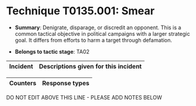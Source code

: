 # Technique T0135.001: Smear

* **Summary**: Denigrate, disparage, or discredit an opponent. This is a common tactical objective in political campaigns with a larger strategic goal. It differs from efforts to harm a target through defamation.

* **Belongs to tactic stage**: TA02


| Incident | Descriptions given for this incident |
| -------- | -------------------- |



| Counters | Response types |
| -------- | -------------- |


DO NOT EDIT ABOVE THIS LINE - PLEASE ADD NOTES BELOW